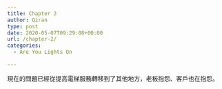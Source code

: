 ```yaml
---
title: Chapter 2
author: Qiran
type: post
date: 2020-05-07T09:29:08+00:00
url: /chapter-2/
categories:
  - Are You Lights On

---
```

現在的問題已經從提高電梯服務轉移到了其他地方，老板抱怨、客戶也在抱怨。